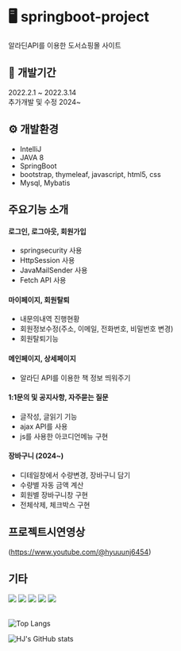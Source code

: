 
# 🖥 springboot-project
알라딘API를 이용한 도서쇼핑몰 사이트

## 📆 개발기간
2022.2.1 ~ 2022.3.14 
</br>
추가개발 및 수정 2024~

## ⚙ 개발환경
- IntelliJ 
- JAVA 8 
- SpringBoot 
- bootstrap, thymeleaf, javascript, html5, css 
- Mysql, Mybatis

## 주요기능 소개

#### 로그인, 로그아웃, 회원가입
- springsecurity 사용
- HttpSession 사용
- JavaMailSender 사용
- Fetch API 사용

#### 마이페이지, 회원탈퇴
- 내문의내역 진행현황
- 회원정보수정(주소, 이메일, 전화번호, 비밀번호 변경)
- 회원탈퇴기능

#### 메인페이지, 상세페이지
- 알라딘 API를 이용한 책 정보 띄워주기

#### 1:1문의 및 공지사항, 자주묻는 질문
- 글작성, 글읽기 기능
- ajax API를 사용
- js를 사용한 아코디언메뉴 구현

#### 장바구니 (2024~)
- 디테일창에서 수량변경, 장바구니 담기
- 수량별 자동 금액 계산
- 회원별 장바구니창 구현
- 전체삭제, 체크박스 구현

## 프로젝트시연영상
(https://www.youtube.com/@hyuuunj6454)


## 기타
<div>
  <img src="https://img.shields.io/badge/spring-%236DB33F.svg?style=for-the-badge&logo=springboot&logoColor=white" />
  <img src="https://img.shields.io/badge/java-%23ED8B00.svg?style=for-the-badge&logo=openjdk&logoColor=white" />
  <img src="https://img.shields.io/badge/html5-%23E34F26.svg?style=for-the-badge&logo=html5&logoColor=white" />
  <img src="https://img.shields.io/badge/css3-%231572B6.svg?style=for-the-badge&logo=css3&logoColor=white" />
  <img src="https://img.shields.io/badge/javascript-%23323330.svg?style=for-the-badge&logo=javascript&logoColor=%23F7DF1E" />
</div>

<br/>

![Top Langs](https://github-readme-stats.vercel.app/api/top-langs/?username=kimhyunjung0925&layout=compact)

![HJ's GitHub stats](https://github-readme-stats.vercel.app/api?username=kimhyunjung0925&include_all_commits=true&theme=nord&hide_border=true&count_private=true)

